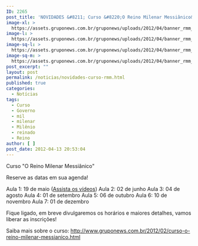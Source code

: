 ```yaml
---
ID: 2265
post_title: 'NOVIDADES &#8211; Curso &#8220;O Reino Milenar Messiânico&#8221;'
image-xl: >
  https://assets.gruponews.com.br/gruponews/uploads/2012/04/banner_rmm_novidades.jpg
image-l: >
  https://assets.gruponews.com.br/gruponews/uploads/2012/04/banner_rmm_novidades.jpg
image-sq-l: >
  https://assets.gruponews.com.br/gruponews/uploads/2012/04/banner_rmm_novidades.jpg
image-sq-m: >
  https://assets.gruponews.com.br/gruponews/uploads/2012/04/banner_rmm_novidades-720x320.jpg
post_excerpt: ""
layout: post
permalink: /noticias/novidades-curso-rmm.html
published: true
categories:
  - Notícias
tags:
  - Curso
  - Governo
  - mil
  - milenar
  - Milênio
  - reinado
  - Reino
author: [ ]
post_date: 2012-04-13 20:53:04
---
```

Curso "O Reino Milenar Messiânico"

Reserve as datas em sua agenda!

Aula 1: 19 de maio (<a title="Curso “O Reino Milenar Messiânico” #aula01" href="http://www.gruponews.com.br/audiosevideos/curso-reino-milenar-messianico/aula01">Assista os vídeos</a>)
Aula 2: 02 de junho
Aula 3: 04 de agosto
Aula 4: 01 de setembro
Aula 5: 06 de outubro
Aula 6: 10 de novembro
Aula 7: 01 de dezembro

Fique ligado, em breve divulgaremos os horários e maiores detalhes, vamos liberar as inscrições!

Saiba mais sobre o curso: <a href="http://www.gruponews.com.br/2012/02/curso-o-reino-milenar-messianico.html">http://www.gruponews.com.br/2012/02/curso-o-reino-milenar-messianico.html</a>